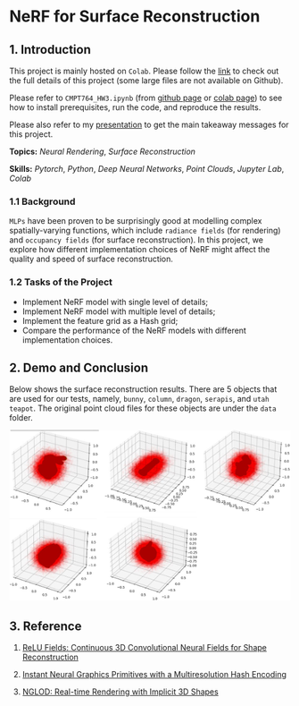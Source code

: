 # NeRF for Surface Reconstruction

## 1. Introduction

This project is mainly hosted on `Colab`. Please follow the [link](https://drive.google.com/drive/folders/1Krgtfiz_hM_lUEUqfWDTY1Xcw4Trfnea?usp=sharing) to check out the full details of this project (some large files are not available on Github).

Please refer to `CMPT764_HW3.ipynb` (from [github page](CMPT764_HW3.ipynb) or [colab page](https://colab.research.google.com/drive/1NfzIHCpZnXV7rVNSqcpHRRQu1IvbIesE?usp=sharing)) to see how to install prerequisites, run the code, and reproduce the results.

Please also refer to my [presentation](Comparison_of_NeRF_models_for_Surface_Reconstruction.pdf) to get the main takeaway messages for this project.

**Topics:** _Neural Rendering_, _Surface Reconstruction_

**Skills:** _Pytorch_, _Python_, _Deep Neural Networks_, _Point Clouds_, _Jupyter Lab_, _Colab_

### 1.1 Background

`MLPs` have been proven to be surprisingly good at modelling complex spatially-varying functions, which include `radiance fields` (for rendering) and `occupancy fields` (for surface reconstruction). In this project, we explore how different implementation choices of NeRF might affect the quality and speed of surface reconstruction.

### 1.2 Tasks of the Project

- Implement NeRF model with single level of details;
- Implement NeRF model with multiple level of details;
- Implement the feature grid as a Hash grid;
- Compare the performance of the NeRF models with different implementation choices.

## 2. Demo and Conclusion

Below shows the surface reconstruction results. There are 5 objects that are used for our tests, namely, `bunny`, `column`, `dragon`, `serapis`, and `utah teapot`. The original point cloud files for these objects are under the `data` folder.

![NeRF: Surface Reconstruction](results.png)

## 3. Reference

1. [ReLU Fields: Continuous 3D Convolutional Neural Fields for Shape Reconstruction](https://arxiv.org/pdf/2205.10824.pdf)

2. [Instant Neural Graphics Primitives with a Multiresolution Hash Encoding](https://nvlabs.github.io/instant-ngp/assets/mueller2022instant.pdf)

3. [NGLOD: Real-time Rendering with Implicit 3D Shapes](https://research.nvidia.com/labs/toronto-ai/nglod/assets/nglod.pdf)
